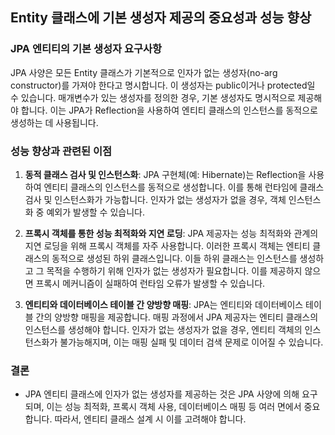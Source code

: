 ## Entity 클래스에 기본 생성자 제공의 중요성과 성능 향상

### JPA 엔티티의 기본 생성자 요구사항

JPA 사양은 모든 Entity 클래스가 기본적으로 인자가 없는 생성자(no-arg constructor)를 가져야 한다고 명시합니다. 이 생성자는 public이거나 protected일 수 있습니다. 매개변수가 있는 생성자를 정의한 경우, 기본 생성자도 명시적으로 제공해야 합니다. 이는 JPA가 Reflection을 사용하여 엔티티 클래스의 인스턴스를 동적으로 생성하는 데 사용됩니다.

### 성능 향상과 관련된 이점

1. **동적 클래스 검사 및 인스턴스화**: JPA 구현체(예: Hibernate)는 Reflection을 사용하여 엔티티 클래스의 인스턴스를 동적으로 생성합니다. 이를 통해 런타임에 클래스 검사 및 인스턴스화가 가능합니다. 인자가 없는 생성자가 없을 경우, 객체 인스턴스화 중 예외가 발생할 수 있습니다.

2. **프록시 객체를 통한 성능 최적화와 지연 로딩**: JPA 제공자는 성능 최적화와 관계의 지연 로딩을 위해 프록시 객체를 자주 사용합니다. 이러한 프록시 객체는 엔티티 클래스의 동적으로 생성된 하위 클래스입니다. 이들 하위 클래스는 인스턴스를 생성하고 그 목적을 수행하기 위해 인자가 없는 생성자가 필요합니다. 이를 제공하지 않으면 프록시 메커니즘이 실패하여 런타임 오류가 발생할 수 있습니다.

3. **엔티티와 데이터베이스 테이블 간 양방향 매핑**: JPA는 엔티티와 데이터베이스 테이블 간의 양방향 매핑을 제공합니다. 매핑 과정에서 JPA 제공자는 엔티티 클래스의 인스턴스를 생성해야 합니다. 인자가 없는 생성자가 없을 경우, 엔티티 객체의 인스턴스화가 불가능해지며, 이는 매핑 실패 및 데이터 검색 문제로 이어질 수 있습니다.

### 결론

- JPA 엔티티 클래스에 인자가 없는 생성자를 제공하는 것은 JPA 사양에 의해 요구되며, 이는 성능 최적화, 프록시 객체 사용, 데이터베이스 매핑 등 여러 면에서 중요합니다. 따라서, 엔티티 클래스 설계 시 이를 고려해야 합니다.